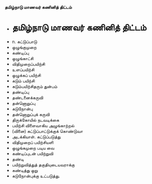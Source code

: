 **தமிழ்நாடு மாணவர் கணினித் திட்டம்**
- # தமிழ்நாடு மாணவர் கணினித் திட்டம்
- n. கட்டுப்பாடு
- ஒழுங்குமுறை
- கண்டிப்பு
- ஒழுங்காட்சி
- விதிமுறைப்பயிற்சி
- உளப்பயிற்சி
- ஒழுக்கப் பயிற்சி
- கடும் பயிற்சி
- கடும்பயிற்சிதரும் துன்பம்
- தண்டிப்பு
- தண்டனைக்கருவி
- தன்னொறுப்பு
- கடுநோன்பு
- தன்னொறுப்புக் கருவி
- திருக்கோயில் நடவடிக்கை
- பயிற்சி விளைவாகிய அழுங்காற்றல்
- (வினை) கட்டுப்பாட்டுக்குக் கொண்டுவா
- அடக்கியாள். கட்டுப்படுத்து
- விதிமுறைப் பயிற்சியளி
- ஒழுங்கமுறை படிய வை
- கண்டிப்புடன் பயிற்றுவி
- தண்டி
- பயிற்றுவித்துத் தகுதியுடையவராக்கு
- கண்டித்து ஒறு
- கடுநோன்புக்கு உட்படுத்து.

